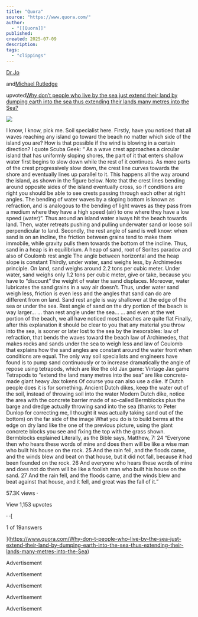 ```yaml
---
title: "Quora"
source: "https://www.quora.com/"
author:
  - "[[Quora]]"
published:
created: 2025-07-09
description:
tags:
  - "clippings"
---
```

[Dr Jo](https://www.quora.com/profile/Dr-Jo-6)

and[Michael Rutledge](https://www.quora.com/profile/Michael-Rutledge-1)

upvoted[Why don’t people who live by the sea just extend their land by dumping earth into the sea thus extending their lands many metres into the Sea?](https://www.quora.com/Why-don-t-people-who-live-by-the-sea-just-extend-their-land-by-dumping-earth-into-the-sea-thus-extending-their-lands-many-metres-into-the-Sea)

![](https://qph.cf2.quoracdn.net/main-qimg-d19f31233a7c778c8b15c434208aaedd)

I know, I know, pick me. Soil specialist here. Firstly, have you noticed that all waves reaching any island go toward the beach no matter which side of the island you are? How is that possible if the wind is blowing in a certain direction? I quote Scuba Geek: “ As a wave crest approaches a circular island that has uniformly sloping shores, the part of it that enters shallow water first begins to slow down while the rest of it continues. As more parts of the crest progressively slow down, the crest line curves towards the shore and eventually lines up parallel to it. This happens all the way around the island, as shown in the figure below. Note that the crest lines bending around opposite sides of the island eventually cross, so if conditions are right you should be able to see crests passing through each other at right angles. The bending of water waves by a sloping bottom is known as refraction, and is analogous to the bending of light waves as they pass from a medium where they have a high speed (air) to one where they have a low speed (water)”. Thus around an island water always hit the beach towards land. Then, water retreats pushing and pulling underwater sand or loose soil perpendicular to land. Secondly, the rest angle of sand is well know: when sand is on an incline, the friction between grains tend to make them immobile, while gravity pulls them towards the bottom of the incline. Thus, sand in a heap is in equilibrium. A heap of sand, root of Sorites paradox and also of Coulomb rest angle The angle between horizontal and the heap slope is constant Thirdly, under water, sand weighs less, by Archimedes principle. On land, sand weighs around 2.2 tons per cubic meter. Under water, sand weighs only 1.2 tons per cubic meter, give or take, because you have to “discount” the weight of water the sand displaces. Moreover, water lubricates the sand grains in a way air doesn’t. Thus, under water sand weigh less, friction is even less and the angles that sand can do are different from on land. Sand rest angle is way shallower at the edge of the sea or under the sea. Rest angle of sand on the dry portion of the beach is way larger… … than rest angle under the sea… … and even at the wet portion of the beach, we all have noticed most beaches are quite flat Finally, after this explanation it should be clear to you that any material you throw into the sea, is sooner or later lost to the sea by the inexorables: law of refraction, that bends the waves toward the beach law of Archimedes, that makes rocks and sands under the sea to weigh less and law of Coulomb that explains how the sand angles are constant around the water front when conditions are equal. The only way soil specialists and engineers have found is to pump sand continuously or to increase dramatically the angle of repose using tetrapods, which are like the old Jax game: Vintage Jax game Tetrapods to “extend the land many metres into the sea” are like concrete-made giant heavy Jax tokens Of course you can also use a dike. If Dutch people does it is for something. Ancient Dutch dikes, keep the water out of the soil, instead of throwing soil into the water Modern Dutch dike, notice the area with the concrete barrier made of so-called Bermblocks plus the barge and dredge actually throwing sand into the sea (thanks to Peter Dunlop for correcting me, I thought it was actually taking sand out of the bottom) on the far side of the image What you do is to build berms at the edge on dry land like the one of the previous picture, using the giant concrete blocks you see and fixing the top with the grass shown. Bermblocks explained Literally, as the Bible says, Matthew, 7: 24 “Everyone then who hears these words of mine and does them will be like a wise man who built his house on the rock. 25 And the rain fell, and the floods came, and the winds blew and beat on that house, but it did not fall, because it had been founded on the rock. 26 And everyone who hears these words of mine and does not do them will be like a foolish man who built his house on the sand. 27 And the rain fell, and the floods came, and the winds blew and beat against that house, and it fell, and great was the fall of it.”

57.3K views ·

View 1,153 upvotes

· ·[

1 of 19answers

](https://www.quora.com/Why-don-t-people-who-live-by-the-sea-just-extend-their-land-by-dumping-earth-into-the-sea-thus-extending-their-lands-many-metres-into-the-Sea)

Advertisement

Advertisement

Advertisement

Advertisement

Advertisement